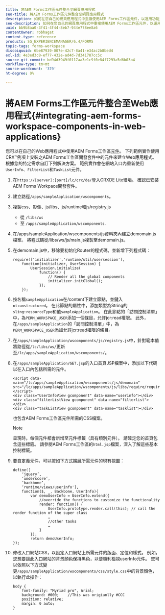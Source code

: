 ```yaml
---
title: 將AEM Forms工作區元件整合至網頁應用程式
seo-title: 將AEM Forms工作區元件整合至網頁應用程式
description: 如何在您自己的網頁應用程式中重複使用AEM Forms工作區元件，以運用功能並提供緊密整合。
seo-description: 如何在您自己的網頁應用程式中重複使用AEM Forms工作區元件，以運用功能並提供緊密整合。
uuid: bb9b8aa0-3f41-4f44-8eb7-944e778ee8a6
contentOwner: robhagat
content-type: reference
products: SG_EXPERIENCEMANAGER/6.4/FORMS
topic-tags: forms-workspace
discoiquuid: 6be87939-007e-42c7-8a41-e34ac2b8bed4
exl-id: 4e3ed3c8-ef77-432e-ad4d-7d341787cc5c
source-git-commit: bd94d3949f0117aa3e1c9f0e84f7293a5d6b03b4
workflow-type: tm+mt
source-wordcount: '370'
ht-degree: 0%

---
```


# 將AEM Forms工作區元件整合至Web應用程式{#integrating-aem-forms-workspace-components-in-web-applications}

您可以在自己的Web應用程式中使用AEM Forms工作區[元件](/help/forms/using/description-reusable-components.md)。 下列範例實作使用CRX™例項上安裝之AEM Forms工作區開發套件中的元件來建立Web應用程式。 根據您的特定需求自訂下列解決方案。 範例實作會在網站入口內重新使用`UserInfo`、`FilterList`和`TaskList`元件。

1. 在`https://[server]:[port]/lc/crx/de/`登入CRXDE Lite環境。 確認已安裝AEM Forms Workpace開發套件。
1. 建立路徑`/apps/sampleApplication/wscomponents`。
1. 複製css、影像、js/libs、js/runtime和js/registry.js

   * 從 `/libs/ws`
   * 至 `/apps/sampleApplication/wscomponents`.

1. 在/apps/sampleApplication/wscomponents/js資料夾內建立demomain.js檔案。 將程式碼從/libs/ws/js/main.js複製至demomain.js。
1. 在demomain.js中，移除要初始化Router的程式碼，並新增下列程式碼：

   ```
   require(['initializer','runtime/util/usersession'], 
       function(initializer, UserSession) { 
           UserSession.initialize( 
               function() { 
                   // Render all the global components
                   initializer.initGlobal();  
               }); 
       });
   ```

1. 按名稱`sampleApplication`在/content下建立節點，並鍵入`nt:unstructured`。 在此節點的屬性中，添加類型為String的`sling:resourceType`和值`sampleApplication`。 在此節點的「訪問控制清單」中，為`PERM_WORKSPACE_USER`添加一個條目，允許jcr:read權限。 此外，在`/apps/sampleApplication`的「訪問控制清單」中，為`PERM_WORKSPACE_USER`添加允許jcr:read權限的條目。
1. 在`/apps/sampleApplication/wscomponents/js/registry.js`中，針對範本值將路徑從`/lc/libs/ws/`更新至`/lc/apps/sampleApplication/wscomponents/`。
1. 在`/apps/sampleApplication/GET.jsp`的入口首頁JSP檔案中，添加以下代碼以在入口內包括所需的元件。

   ```as3
   <script data-main="/lc/apps/sampleApplication/wscomponents/js/demomain" src="/lc/apps/sampleApplication/wscomponents/js/libs/require/require.js"></script>
   <div class="UserInfoView gcomponent" data-name="userinfo"></div> 
   <div class="filterListView gcomponent" data-name="filterlist"></div> 
   <div class="taskListView gcomponent" data-name="tasklist"></div> 
   ```

   也包含AEM Forms工作區元件所需的CSS檔案。

   >[!NOTE]
   >
   >呈現時，每個元件都會新增至元件標籤（具有類別元件）。 請確定您的首頁包含這些標籤。 請參閱AEM Forms工作區的`html.jsp`檔案，深入了解這些基本控制標籤。

1. 要自定義元件，可以按如下方式擴展所需元件的現有視圖：

   ```as3
   define([ 
       ‘jquery’, 
       ‘underscore’, 
       ‘backbone’, 
       ‘runtime/views/userinfo'],
       function($, _, Backbone, UserInfo){ 
           var demoUserInfo = UserInfo.extend({ 
               //override the functions to customize the functionality 
               render: function() { 
                   UserInfo.prototype.render.call(this); // call the render function of the super class 
                   … 
                   //other tasks 
                   … 
               } 
           }); 
           return demoUserInfo; 
   });
   ```

1. 修改入口網站CSS，以設定入口網站上所需元件的版面、定位和樣式。 例如，您想要讓此入口網站的背景顏色保持黑色，以便順利檢視userInfo元件。 您可以依照以下方式變更`/apps/sampleApplication/wscomponents/css/style.css`中的背景顏色，以執行此操作：

   ```as3
   body {
       font-family: "Myriad pro", Arial;
       background: #000;    //This was origianlly #CCC    
       position: relative;
       margin: 0 auto;
   }
   ```
